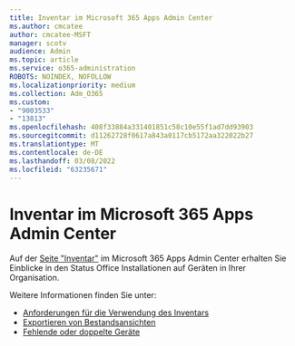 ```yaml
---
title: Inventar im Microsoft 365 Apps Admin Center
ms.author: cmcatee
author: cmcatee-MSFT
manager: scotv
audience: Admin
ms.topic: article
ms.service: o365-administration
ROBOTS: NOINDEX, NOFOLLOW
ms.localizationpriority: medium
ms.collection: Adm_O365
ms.custom:
- "9003533"
- "13813"
ms.openlocfilehash: 408f33884a331401851c58c10e55f1ad7dd93903
ms.sourcegitcommit: d11262728f0617a843a0117cb5172aa322022b27
ms.translationtype: MT
ms.contentlocale: de-DE
ms.lasthandoff: 03/08/2022
ms.locfileid: "63235671"
---
```

# <a name="inventory-in-microsoft-365-apps-admin-center"></a>Inventar im Microsoft 365 Apps Admin Center

Auf der [Seite "Inventar"](https://docs.microsoft.com/deployoffice/admincenter/inventory) im Microsoft 365 Apps Admin Center erhalten Sie Einblicke in den Status Office Installationen auf Geräten in Ihrer Organisation. 

Weitere Informationen finden Sie unter:

- [Anforderungen für die Verwendung des Inventars](https://docs.microsoft.com/deployoffice/admincenter/inventory#requirements-for-using-inventory)
- [Exportieren von Bestandsansichten](https://docs.microsoft.com/deployoffice/admincenter/inventory#export-inventory-views)
- [Fehlende oder doppelte Geräte](https://docs.microsoft.com/deployoffice/admincenter/inventory#missing-or-duplicate-devices)